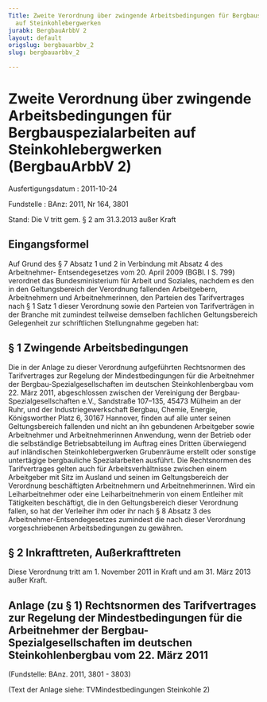 ```yaml
---
Title: Zweite Verordnung über zwingende Arbeitsbedingungen für Bergbauspezialarbeiten
  auf Steinkohlebergwerken
jurabk: BergbauArbbV 2
layout: default
origslug: bergbauarbbv_2
slug: bergbauarbbv_2

---
```


# Zweite Verordnung über zwingende Arbeitsbedingungen für Bergbauspezialarbeiten auf Steinkohlebergwerken (BergbauArbbV 2)

Ausfertigungsdatum
:   2011-10-24

Fundstelle
:   BAnz: 2011, Nr 164, 3801

Stand: Die V tritt gem. § 2 am 31.3.2013 außer Kraft

## Eingangsformel

Auf Grund des § 7 Absatz 1 und 2 in Verbindung mit Absatz 4 des
Arbeitnehmer- Entsendegesetzes vom 20. April 2009 (BGBl. I S. 799)
verordnet das Bundesministerium für Arbeit und Soziales, nachdem es
den in den Geltungsbereich der Verordnung fallenden Arbeitgebern,
Arbeitnehmern und Arbeitnehmerinnen, den Parteien des Tarifvertrages
nach § 1 Satz 1 dieser Verordnung sowie den Parteien von
Tarifverträgen in der Branche mit zumindest teilweise demselben
fachlichen Geltungsbereich Gelegenheit zur schriftlichen Stellungnahme
gegeben hat:

## § 1 Zwingende Arbeitsbedingungen

Die in der Anlage zu dieser Verordnung aufgeführten Rechtsnormen des
Tarifvertrages zur Regelung der Mindestbedingungen für die
Arbeitnehmer der Bergbau-Spezialgesellschaften im deutschen
Steinkohlenbergbau vom 22. März 2011, abgeschlossen zwischen der
Vereinigung der Bergbau-Spezialgesellschaften e.V., Sandstraße
107–135, 45473 Mülheim an der Ruhr, und der Industriegewerkschaft
Bergbau, Chemie, Energie, Königsworther Platz 6, 30167 Hannover,
finden auf alle unter seinen Geltungsbereich fallenden und nicht an
ihn gebundenen Arbeitgeber sowie Arbeitnehmer und Arbeitnehmerinnen
Anwendung, wenn der Betrieb oder die selbständige Betriebsabteilung im
Auftrag eines Dritten überwiegend auf inländischen
Steinkohlebergwerken Grubenräume erstellt oder sonstige untertägige
bergbauliche Spezialarbeiten ausführt. Die Rechtsnormen des
Tarifvertrages gelten auch für Arbeitsverhältnisse zwischen einem
Arbeitgeber mit Sitz im Ausland und seinen im Geltungsbereich der
Verordnung beschäftigten Arbeitnehmern und Arbeitnehmerinnen. Wird ein
Leiharbeitnehmer oder eine Leiharbeitnehmerin von einem Entleiher mit
Tätigkeiten beschäftigt, die in den Geltungsbereich dieser Verordnung
fallen, so hat der Verleiher ihm oder ihr nach § 8 Absatz 3 des
Arbeitnehmer-Entsendegesetzes zumindest die nach dieser Verordnung
vorgeschriebenen Arbeitsbedingungen zu gewähren.

## § 2 Inkrafttreten, Außerkrafttreten

Diese Verordnung tritt am 1. November 2011 in Kraft und am 31. März
2013 außer Kraft.

## Anlage (zu § 1) Rechtsnormen des Tarifvertrages zur Regelung der Mindestbedingungen für die Arbeitnehmer der Bergbau-Spezialgesellschaften im deutschen Steinkohlenbergbau vom 22. März 2011

(Fundstelle: BAnz. 2011, 3801 - 3803)

(Text der Anlage siehe: TVMindestbedingungen Steinkohle 2)

